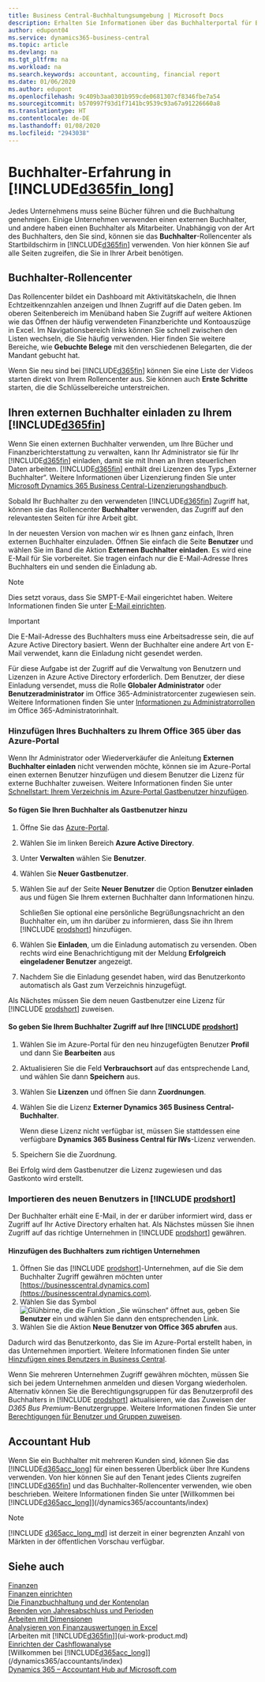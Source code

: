 ```yaml
---
title: Business Central-Buchhaltungsumgebung | Microsoft Docs
description: Erhalten Sie Informationen über das Buchhalterportal für Business Central. und das Buchhalterrollencenter, das interne und externe Buchhalter im Kundenunternehmen unterstützt.
author: edupont04
ms.service: dynamics365-business-central
ms.topic: article
ms.devlang: na
ms.tgt_pltfrm: na
ms.workload: na
ms.search.keywords: accountant, accounting, financial report
ms.date: 01/06/2020
ms.author: edupont
ms.openlocfilehash: 9c409b3aa0301b959cde0681307cf8346fbe7a54
ms.sourcegitcommit: b570997f93d1f7141bc9539c93a67a91226660a8
ms.translationtype: HT
ms.contentlocale: de-DE
ms.lasthandoff: 01/08/2020
ms.locfileid: "2943038"
---
```

# <a name="accountant-experiences-in-included365fin_longincludesd365fin_long_mdmd"></a>Buchhalter-Erfahrung in [!INCLUDE[d365fin_long](includes/d365fin_long_md.md)]
Jedes Unternehmens muss seine Bücher führen und die Buchhaltung genehmigen. Einige Unternehmen verwenden einen externen Buchhalter, und andere haben einen Buchhalter als Mitarbeiter. Unabhängig von der Art des Buchhalters, den Sie sind, können sie das **Buchhalter**-Rollencenter als Startbildschirm in [!INCLUDE[d365fin](includes/d365fin_md.md)] verwenden. Von hier können Sie auf alle Seiten zugreifen, die Sie in Ihrer Arbeit benötigen.  

## <a name="accountant-role-center"></a>Buchhalter-Rollencenter
Das Rollencenter bildet ein Dashboard mit Aktivitätskacheln, die Ihnen Echtzeitkennzahlen anzeigen und Ihnen Zugriff auf die Daten geben. Im oberen Seitenbereich im Menüband haben Sie Zugriff auf weitere Aktionen wie das Öffnen der häufig verwendeten Finanzberichte und Kontoauszüge in Excel. Im Navigationsbereich links können Sie schnell zwischen den Listen wechseln, die Sie häufig verwenden. Hier finden Sie weitere Bereiche, wie **Gebuchte Belege** mit den verschiedenen Belegarten, die der Mandant gebucht hat.  

Wenn Sie neu sind bei [!INCLUDE[d365fin](includes/d365fin_md.md)] können Sie eine Liste der Videos starten direkt von Ihrem Rollencenter aus. Sie können auch **Erste Schritte** starten, die die Schlüsselbereiche unterstreichen.  

## <a name="inviteaccountant"></a>Ihren externen Buchhalter einladen zu Ihrem [!INCLUDE[d365fin](includes/d365fin_md.md)]
Wenn Sie einen externen Buchhalter verwenden, um Ihre Bücher und Finanzberichterstattung zu verwalten, kann Ihr Administrator sie für Ihr [!INCLUDE[d365fin](includes/d365fin_md.md)] einladen, damit sie mit Ihnen an Ihren steuerlichen Daten arbeiten. [!INCLUDE[d365fin](includes/d365fin_md.md)] enthält drei Lizenzen des Typs „Externer Buchhalter“. Weitere Informationen über Lizenzierung finden Sie unter [Microsoft Dynamics 365 Business Central-Lizenzierungshandbuch](https://go.microsoft.com/fwlink/?LinkId=871590).

Sobald Ihr Buchhalter zu den verwendeten [!INCLUDE[d365fin](includes/d365fin_md.md)] Zugriff hat, können sie das Rollencenter **Buchhalter** verwenden, das Zugriff auf den relevantesten Seiten für ihre Arbeit gibt.  

In der neuesten Version von machen wir es Ihnen ganz einfach, Ihren externen Buchhalter einzuladen. Öffnen Sie einfach die Seite **Benutzer** und wählen Sie im Band die Aktion **Externen Buchhalter einladen**. Es wird eine E-Mail für Sie vorbereitet. Sie tragen einfach nur die E-Mail-Adresse Ihres Buchhalters ein und senden die Einladung ab.  

> [!Note]  
> Dies setzt voraus, dass Sie SMPT-E-Mail eingerichtet haben. Weitere Informationen finden Sie unter [E-Mail einrichten](admin-how-setup-email.md).   

<!-- ![Invite your accountant](./media/finance-invite-accountant/invite-accountant.png)-->

> [!IMPORTANT]  
> Die E-Mail-Adresse des Buchhalters muss eine Arbeitsadresse sein, die auf Azure Active Directory basiert. Wenn der Buchhalter eine andere Art von E-Mail verwendet, kann die Einladung nicht gesendet werden. 
> 
> Für diese Aufgabe ist der Zugriff auf die Verwaltung von Benutzern und Lizenzen in Azure Active Directory erforderlich. Dem Benutzer, der diese Einladung versendet, muss die Rolle **Globaler Administrator** oder **Benutzeradministrator** im Office 365-Administratorcenter zugewiesen sein. Weitere Informationen finden Sie unter [Informationen zu Administratorrollen](/office365/admin/add-users/about-admin-roles) im Office 365-Administratorinhalt.  

### <a name="adding-your-accountant-to-your-office-365-via-azure-portal"></a>Hinzufügen Ihres Buchhalters zu Ihrem Office 365 über das Azure-Portal

Wenn Ihr Administrator oder Wiederverkäufer die Anleitung **Externen Buchhalter einladen** nicht verwenden möchte, können sie im Azure-Portal einen externen Benutzer hinzufügen und diesem Benutzer die Lizenz für externe Buchhalter zuweisen. Weitere Informationen finden Sie unter [Schnellstart: Ihrem Verzeichnis im Azure-Portal Gastbenutzer hinzufügen](/azure/active-directory/b2b/b2b-quickstart-add-guest-users-portal).

#### <a name="to-add-your-accountant-as-a-guest-user"></a>So fügen Sie Ihren Buchhalter als Gastbenutzer hinzu

1. Öffne Sie das [Azure-Portal](https://portal.azure.com/).
2. Wählen Sie im linken Bereich **Azure Active Directory**.
3. Unter **Verwalten** wählen Sie **Benutzer**.
4. Wählen Sie **Neuer Gastbenutzer**.
5. Wählen Sie auf der Seite **Neuer Benutzer** die Option **Benutzer einladen** aus und fügen Sie Ihrem externen Buchhalter dann Informationen hinzu.  

   Schließen Sie optional eine persönliche Begrüßungsnachricht an den Buchhalter ein, um ihn darüber zu informieren, dass Sie ihn Ihrem [!INCLUDE [prodshort](includes/prodshort.md)] hinzufügen.

6. Wählen Sie **Einladen**, um die Einladung automatisch zu versenden. Oben rechts wird eine Benachrichtigung mit der Meldung **Erfolgreich eingeladener Benutzer** angezeigt. 
7. Nachdem Sie die Einladung gesendet haben, wird das Benutzerkonto automatisch als Gast zum Verzeichnis hinzugefügt.

Als Nächstes müssen Sie dem neuen Gastbenutzer eine Lizenz für [!INCLUDE [prodshort](includes/prodshort.md)] zuweisen.

#### <a name="to-give-your-accountant-access-to-your-include-prodshortincludesprodshortmd"></a>So geben Sie Ihrem Buchhalter Zugriff auf Ihre [!INCLUDE [prodshort](includes/prodshort.md)]

1. Wählen Sie im Azure-Portal für den neu hinzugefügten Benutzer **Profil** und dann Sie **Bearbeiten** aus
2. Aktualisieren Sie die Feld **Verbrauchsort** auf das entsprechende Land, und wählen Sie dann **Speichern** aus.
3. Wählen Sie **Lizenzen** und öffnen Sie dann **Zuordnungen**.
4. Wählen Sie die Lizenz **Externer Dynamics 365 Business Central-Buchhalter**.  

    Wenn diese Lizenz nicht verfügbar ist, müssen Sie stattdessen eine verfügbare **Dynamics 365 Business Central für IWs**-Lizenz verwenden.
5. Speichern Sie die Zuordnung.

Bei Erfolg wird dem Gastbenutzer die Lizenz zugewiesen und das Gastkonto wird erstellt.

### <a name="importing-the-new-user-into-include-prodshortincludesprodshortmd"></a>Importieren des neuen Benutzers in [!INCLUDE [prodshort](includes/prodshort.md)]

Der Buchhalter erhält eine E-Mail, in der er darüber informiert wird, dass er Zugriff auf Ihr Active Directory erhalten hat. Als Nächstes müssen Sie ihnen Zugriff auf das richtige Unternehmen in [!INCLUDE [prodshort](includes/prodshort.md)] gewähren.

#### <a name="to-add-the-accountant-to-the-right-company"></a>Hinzufügen des Buchhalters zum richtigen Unternehmen

1. Öffnen Sie das [!INCLUDE [prodshort](includes/prodshort.md)]-Unternehmen, auf die Sie dem Buchhalter Zugriff gewähren möchten unter [https://businesscentral.dynamics.com](https://businesscentral.dynamics.com).
2. Wählen Sie das Symbol ![Glühbirne, die die Funktion „Sie wünschen“ öffnet](media/ui-search/search_small.png "Was möchten Sie tun?") aus, geben Sie **Benutzer** ein und wählen Sie dann den entsprechenden Link.  
3. Wählen Sie die Aktion **Neue Benutzer von Office 365 abrufen** aus.

Dadurch wird das Benutzerkonto, das Sie im Azure-Portal erstellt haben, in das Unternehmen importiert. Weitere Informationen finden Sie unter [Hinzufügen eines Benutzers in Business Central](ui-how-users-permissions.md#to-add-a-user-in-business-central).  

Wenn Sie mehreren Unternehmen Zugriff gewähren möchten, müssen Sie sich bei jedem Unternehmen anmelden und diesen Vorgang wiederholen. Alternativ können Sie die Berechtigungsgruppen für das Benutzerprofil des Buchhalters in [!INCLUDE [prodshort](includes/prodshort.md)] aktualisieren, wie das Zuweisen der *D365 Bus Premium*-Benutzergruppe. Weitere Informationen finden Sie unter [Berechtigungen für Benutzer und Gruppen zuweisen](ui-define-granular-permissions.md).  

## <a name="accountant-hub"></a>Accountant Hub

Wenn Sie ein Buchhalter mit mehreren Kunden sind, können Sie das [!INCLUDE[d365acc_long](includes/d365acc_long_md.md)] für einen besseren Überblick über Ihre Kundens verwenden. Von hier können Sie auf den Tenant jedes Clients zugreifen [!INCLUDE[d365fin](includes/d365fin_md.md)] und das Buchhalter-Rollencenter verwenden, wie oben beschrieben. Weitere Informationen finden Sie unter [Willkommen bei [!INCLUDE[d365acc_long](includes/d365acc_long_md.md)]](/dynamics365/accountants/index)  

> [!NOTE]
> [!INCLUDE [d365acc_long_md](includes/d365acc_long_md.md)] ist derzeit in einer begrenzten Anzahl von Märkten in der öffentlichen Vorschau verfügbar.

## <a name="see-also"></a>Siehe auch

[Finanzen](finance.md)  
[Finanzen einrichten](finance-setup-finance.md)  
[Die Finanzbuchhaltung und der Kontenplan](finance-general-ledger.md)  
[Beenden von Jahresabschluss und Perioden](year-close-years-periods.md)  
[Arbeiten mit Dimensionen](finance-dimensions.md)  
[Analysieren von Finanzauswertungen in Excel](finance-analyze-excel.md)  
[Arbeiten mit [!INCLUDE[d365fin](includes/d365fin_md.md)]](ui-work-product.md)  
[Einrichten der Cashflowanalyse](finance-setup-cash-flow-analyses.md)  
[Willkommen bei [!INCLUDE[d365acc_long](includes/d365acc_long_md.md)]](/dynamics365/accountants/index)  
[Dynamics 365 – Accountant Hub auf Microsoft.com](https://www.microsoft.com/dynamics365/financial-insights-for-accountants)  
